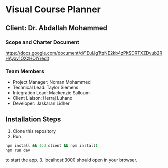 # Visual Course Planner
## Client: Dr. Abdallah Mohammed

### Scope and Charter Document

https://docs.google.com/document/d/1EulJgTtqNE2kb4zPltSDRTXZDvub2RHAyxv1OXzHOlY/edit

### Team Members
- Project Manager: Noman Mohammed
- Technical Lead: Taylor Siemens
- Integration Lead: Mackenzie Salloum
- Client Liaison: Herraj Luhano
- Developer: Jaskaran Lidher

## Installation Steps

1. Clone this repository
2. Run
```bash
npm install && (cd client && npm install)
npm run dev
```
to start the app.
3. localhost:3000 should open in your browser.